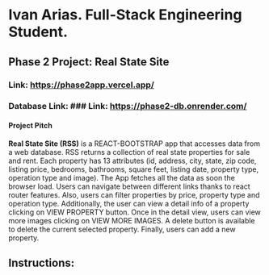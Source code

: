 # Ivan Arias. Full-Stack Engineering Student.

## Phase 2 Project: Real State Site

### Link: https://phase2app.vercel.app/

### Database Link: ### Link: https://phase2-db.onrender.com/

#### Project Pitch

**Real State Site (RSS)** is a REACT-BOOTSTRAP app that accesses data from a web database. RSS returns a collection of real state properties for sale and rent. Each property has 13 attributes (id, address, city, state, zip code, listing price, bedrooms, bathrooms, square feet, listing date, property type, operation type and image). The App fetches all the data as soon the browser load. Users can navigate between different links thanks to react router features. Also, users can filter properties by price, property type and operation type. Additionally, the user can view a detail info of a property clicking on VIEW PROPERTY button. Once in the detail view, users can view more images clicking on VIEW MORE IMAGES. A delete button is available to delete the current selected property. Finally, users can add a new property. 

## Instructions:



